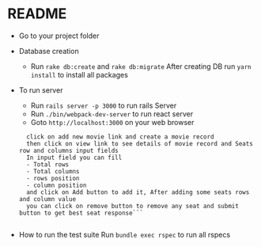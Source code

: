 # README
- Go to your project folder
* Database creation
  - Run `rake db:create` and `rake db:migrate`
  After creating DB run `yarn install` to install all packages
  
* To run server
  - Run `rails server -p 3000` to run rails Server
  - Run `./bin/webpack-dev-server` to run react server
  - Goto `http://localhost:3000` on your web browser
  ``` Here you can see list of movies having add new movie.
    click on add new movie link and create a movie record
    then click on view link to see details of movie record and Seats row and columns input fields
    In input field you can fill
    - Total rows
    - Total columns
    - rows position
    - column position
    and click on Add button to add it, After adding some seats rows and column value
    you can click on remove button to remove any seat and submit button to get best seat response```
    
* How to run the test suite
  Run `bundle exec rspec` to run all rspecs

